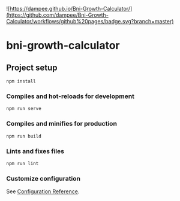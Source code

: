 ![https://dampee.github.io/Bni-Growth-Calculator/](https://github.com/dampee/Bni-Growth-Calculator/workflows/github%20pages/badge.svg?branch=master)

# bni-growth-calculator

## Project setup
```
npm install
```

### Compiles and hot-reloads for development
```
npm run serve
```

### Compiles and minifies for production
```
npm run build
```

### Lints and fixes files
```
npm run lint
```

### Customize configuration
See [Configuration Reference](https://cli.vuejs.org/config/).
